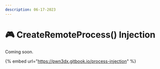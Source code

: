 ```yaml
---
description: 06-17-2023
---
```


# 🎮 CreateRemoteProcess() Injection

Coming soon.

{% embed url="https://pwn3dx.gitbook.io/process-injection" %}
